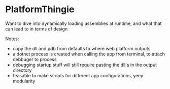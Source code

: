 # PlatformThingie
Want to dive into dynamically loading assemblies at runtime, and what that can lead to in terms of design


Notes:
- copy the dll and pdb from defaults to where web platform outputs
- a dotnet process is created when calling the app from terminal, to attach debbuger to process
- debugging startup stuff will still require pasting the dll's in the output directory
- feasable to make scripts for different app configurations, yeey modularity